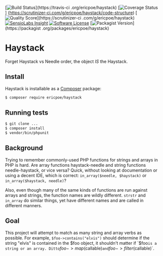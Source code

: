 [![Build Status](https://img.shields.io/travis/ericpoe/haystack/master.svg?style=flat-square)](https://travis-ci
.org/ericpoe/haystack)
[![Coverage Status](https://img.shields.io/scrutinizer/coverage/g/ericpoe/haystack.svg?style=flat-square)]
(https://scrutinizer-ci.com/g/ericpoe/haystack/code-structure)
[![Quality Score](https://img.shields.io/scrutinizer/g/ericpoe/haystack.svg?style=flat-square)](https://scrutinizer-ci
.com/g/ericpoe/haystack)
[![SensioLabs Insight](https://img.shields.io/sensiolabs/i/a37859b2-cb28-4426-b488-dabdf483a192.svg?style=flat-square)](https://insight.sensiolabs.com/projects/a37859b2-cb28-4426-b488-dabdf483a192)
[![Software License](https://img.shields.io/badge/license-MIT-brightgreen.svg?style=flat-square)](LICENSE.md)
[![Packagist Version](https://img.shields.io/packagist/v/ericpoe/haystack.svg?style=flat-square)](https://packagist
.org/packages/ericpoe/haystack)

# Haystack
Forget Haystack vs Needle order, the object *IS* the Haystack.

## Install
Haystack is installable as a [Composer](http://getcomposer.org) package:

```sh
$ composer require ericpoe/haystack
```

## Running tests

```sh
$ git clone ...
$ composer install
$ vendor/bin/phpunit
```

## Background
Trying to remember commonly-used PHP functions for strings and arrays in PHP is hard. Are array functions
haystack-needle and string functions needle-haystack, or vice versa? Quick, without looking at documentation or using
a decent IDE, which is correct: `in_array($needle, $haystack)` or `in_array($haystack, needle)`?

Also, even though many of the same kinds of functions are run against arrays and strings, the function names are
wildly different. `strstr` and `in_array` do similar things, yet have different names and are called in
different manners.

## Goal
This project will attempt to match as many string and array verbs as possible. For example, `$foo->contains("elvis")`
should determine if the string "elvis" is contained in the $foo object, it shouldn't matter if `$foo` is a string or
an array. Ditto `$foo->map($callable)` and `$foo->filter($callable)`.

